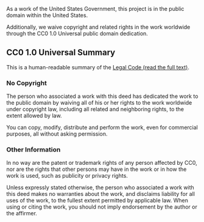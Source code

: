 As a work of the United States Government, this project is in the public domain
within the United States.

Additionally, we waive copyright and related rights in the work worldwide
through the CC0 1.0 Universal public domain dedication.

## CC0 1.0 Universal Summary

This is a human-readable summary of the
[Legal Code (read the full text)](https://creativecommons.org/publicdomain/zero/1.0/legalcode).

### No Copyright

The person who associated a work with this deed has dedicated the work to the
public domain by waiving all of his or her rights to the work worldwide under
copyright law, including all related and neighboring rights, to the extent
allowed by law.

You can copy, modify, distribute and perform the work, even for commercial
purposes, all without asking permission.

### Other Information

In no way are the patent or trademark rights of any person affected by CC0, nor
are the rights that other persons may have in the work or in how the work is
used, such as publicity or privacy rights.

Unless expressly stated otherwise, the person who associated a work with this
deed makes no warranties about the work, and disclaims liability for all uses of
the work, to the fullest extent permitted by applicable law. When using or
citing the work, you should not imply endorsement by the author or the affirmer.
